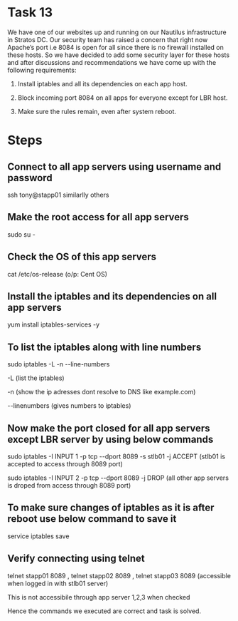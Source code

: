 # Task 13
We have one of our websites up and running on our Nautilus infrastructure in Stratos DC. Our security team has raised a concern that right now Apache’s port i.e 8084 is open for all since there is no firewall installed on these hosts. So we have decided to add some security layer for these hosts and after discussions and recommendations we have come up with the following requirements:

1. Install iptables and all its dependencies on each app host.

2. Block incoming port 8084 on all apps for everyone except for LBR host.

3. Make sure the rules remain, even after system reboot.

# Steps
## Connect to all app servers using username and password
ssh tony@stapp01 similarlly others
## Make the root access for all app servers
sudo su -
## Check the OS of this app servers
cat /etc/os-release  (o/p: Cent OS)
## Install the iptables and its dependencies on all app servers
yum install iptables-services -y
## To list the iptables along with line numbers
sudo iptables -L -n --line-numbers  

-L (list the iptables)

-n (show the ip adresses dont resolve to DNS like example.com)

--linenumbers (gives numbers to iptables)
## Now make the port closed for all app servers except LBR server by using below commands
sudo iptables -I INPUT 1 -p tcp --dport 8089 -s stlb01 -j ACCEPT   (stlb01 is accepted to access through 8089 port)

sudo iptables -I INPUT 2 -p tcp --dport 8089 -j DROP (all other app servers is droped from access through 8089 port)
## To make sure changes of iptables as it is after reboot use below command to save it
service iptables save
## Verify connecting using telnet
telnet stapp01 8089 , telnet stapp02 8089 , telnet stapp03 8089  (accessible when logged in with stlb01 server)

This is not accessibile through app server 1,2,3 when checked

Hence the commands we executed are correct and task is solved.
